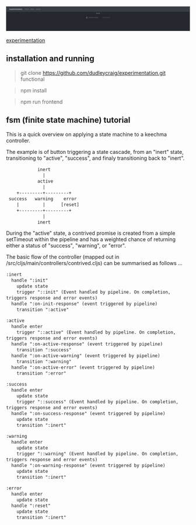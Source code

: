 ![dynamic screenshot](https://raw.githubusercontent.com/dudleycraig/keechma-webgl-experimentation/master/public/images/contrived-status.screenshot.gif)

[experimentation](http://functional.org.za/keechma-webgl-experimentation)

## installation and running

> git clone https://github.com/dudleycraig/experimentation.git functional 

> npm install

> npm run frontend

## fsm (finite state machine) tutorial 

This is a quick overview on applying a state machine to a keechma controller.

The example is of button triggering a state cascade, from an "inert" state, transitioning to "active", "success", and finaly transitioning back to "inert".
```
            inert
              |
            active
              |
    +---------+---------+
 success   warning    error
    |         |      [reset]
    +---------+---------+
              |
            inert
```

During the "active" state, a contrived promise is created from a simple setTimeout within the pipeline and has a weighted chance of returning either a status of "success", "warning", or "error".  

The basic flow of the controller (mapped out in /src/cljs/main/controllers/contrived.cljs) can be summarised as follows ...
```
:inert
  handle ":init"
    update state
    trigger "::init" (Event handled by pipeline. On completion, triggers response and error events)
  handle ":on-init-response" (event triggered by pipeline)
    transition ":active"
```
```
:active
  handle enter
    trigger "::active" (Event handled by pipeline. On completion, triggers response and error events)
  handle ":on-active-response" (event triggered by pipeline)
    transition ":success"
  handle ":on-active-warning" (event triggered by pipeline)
    transition ":warning"
  handle ":on-active-error" (event triggered by pipeline)
    transition ":error"
```
```
:success
  handle enter
    update state
    trigger "::success" (Event handled by pipeline. On completion, triggers response and error events)
  handle ":on-success-response" (event triggered by pipeline)
    update state
    transition ":inert"
```
```
:warning
  handle enter
    update state
    trigger "::warning" (Event handled by pipeline. On completion, triggers response and error events)
  handle ":on-warning-response" (event triggered by pipeline)
    update state
    transition ":inert"
```
```
:error
  handle enter
    update state
  handle ":reset"
    update state
    transition ":inert"
```

  





